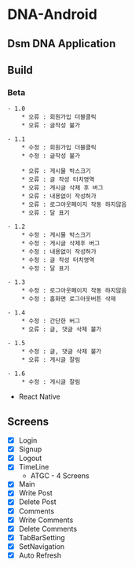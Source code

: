 # DNA-Android

## Dsm DNA Application

## Build

### Beta
    - 1.0
        * 오류 : 회원가입 더블클릭
        * 오류 : 글작성 불가

    - 1.1
        * 수정 : 회원가입 더블클릭
        * 수정 : 글작성 불가

        * 오류 : 게시물 박스크기 
        * 오류 : 글 작성 터치영역
        * 오류 : 게시글 삭제 후 버그
        * 오류 : 내용없이 작성허가 
        * 오류 : 로그아웃페이지 작동 하지않음
        * 오류 : 달 표기

    - 1.2
        * 수정 : 게시물 박스크기
        * 수정 : 게시글 삭제후 버그
        * 수정 : 내용없이 작성허가 
        * 수정 : 글 작성 터치영역
        * 수정 : 달 표기

    - 1.3
        * 수정 : 로그아웃페이지 작동 하지않음
        * 수정 : 홈화면 로그아웃버튼 삭제

    - 1.4
        * 수정 : 간단한 버그
        * 오류 : 글, 댓글 삭제 불가
    
    - 1.5
        * 수정 : 글, 댓글 삭제 불가
        * 오류 : 게시글 잘림
    
    - 1.6
        * 수정 : 게시글 잘림
    

* React Native 

## Screens
- [X] Login
- [X] Signup
- [X] Logout
- [X] TimeLine 
    * ATGC - 4 Screens
- [X] Main
- [X] Write Post
- [X] Delete Post
- [X] Comments
- [X] Write Comments
- [X] Delete Comments
- [X] TabBarSetting
- [X] SetNavigation
- [X] Auto Refresh